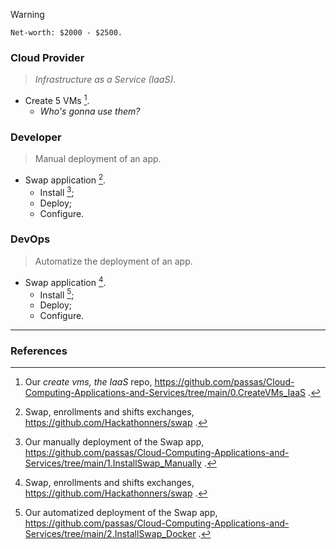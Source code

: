 > [!WARNING]
> ```Net-worth: $2000 - $2500.```

### Cloud Provider
> *Infrastructure as a Service (IaaS).*
  - Create 5 VMs [^1].
    - *Who's gonna use them?*

### Developer
> Manual deployment of an app.
  - Swap application [^2].
    - Install [^3]; 
    - Deploy;
    - Configure.
   
### DevOps
> Automatize the deployment of an app.
  - Swap application [^2].
    - Install [^4]; 
    - Deploy;
    - Configure.

<hr>


### References

[^1]: Our *create vms, the IaaS* repo, https://github.com/passas/Cloud-Computing-Applications-and-Services/tree/main/0.CreateVMs_IaaS .

[^2]: Swap, enrollments and shifts exchanges, https://github.com/Hackathonners/swap .

[^3]: Our manually deployment of the Swap app, https://github.com/passas/Cloud-Computing-Applications-and-Services/tree/main/1.InstallSwap_Manually .

[^4]: Our automatized deployment of the Swap app, https://github.com/passas/Cloud-Computing-Applications-and-Services/tree/main/2.InstallSwap_Docker .
